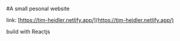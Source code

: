 #A small pesonal website

link: [https://tim-heidler.netlify.app/](https://tim-heidler.netlify.app/)

build with Reactjs
